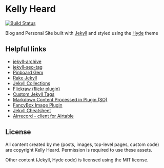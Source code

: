# Kelly Heard

[![Build Status](https://travis-ci.org/heardk/heardk.github.io.svg?branch=source)](https://travis-ci.org/heardk/heardk.github.io)

Blog and Personal Site built with [Jekyll](http://jekyllrb.com) and styled using the [Hyde](http://hyde.getpoole.com/) theme

## Helpful links

- [jekyll-archive](https://github.com/jekyll/jekyll-archives/tree/master/docs)
- [jekyll-seo-tag](https://github.com/jekyll/jekyll-seo-tag)
- [Pinboard Gem](http://www.rubydoc.info/gems/pinboard/1.0.0)
- [Rake Jekyll](https://github.com/jirutka/rake-jekyll)
- [Jekyll Collections](https://jekyllrb.com/docs/collections/)
- [Flickraw (flickr plugin)](http://hanklords.github.io/flickraw/)
- [Custom Jekyll Tags](https://blog.sverrirs.com/2016/04/custom-jekyll-tags.html)
- [Markdown Content Processed in Plugin (SO)](http://stackoverflow.com/questions/19169849/how-to-get-markdown-processed-content-in-jekyll-tag-plugin)
- [FancyBox Image Plugin](http://fancyapps.com/fancybox/3/) 
- [Jekyll Cheatsheet](https://learn.cloudcannon.com/jekyll-cheat-sheet/)
- [Airrecord - client for Airtable](https://github.com/sirupsen/airrecord)

## License

All content created by me (posts, images, top-level pages, custom code) are copyright Kelly Heard. Permission is required to use these assets. 

Other content (Jekyll, Hyde code) is licensed using the MIT license.
